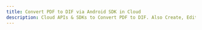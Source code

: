 ---title: Convert PDF to DIF via Android SDK in Clouddescription: Cloud APIs & SDKs to Convert PDF to DIF. Also Create, Edit & Render Microsoft Word & OpenOffice documents in the Cloud.---